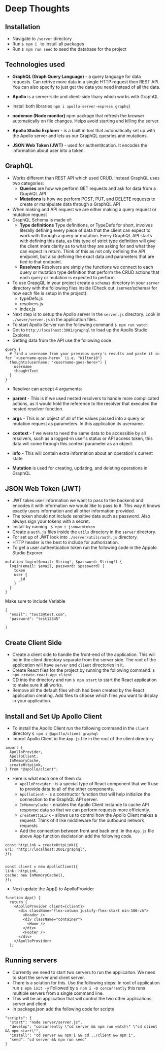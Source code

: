 # Deep Thoughts

## Installation

- Navigate to `/server` directory
- Run `$ npm i ` to install all packages
- Run `$ npm run seed` to seed the database for the project

## Technologies used

- **GraphQL (Graph Query Language)** - a query language for data requests. Can retrive more data in a single HTTP request then REST API. You can also specify to just get the data you need instead of all the data.

- **Apollo** is a server-side and client-side libary which works with GraphQL
- Install both libraries `npm i apollo-server-express graphql`
- **nodemon (Node monitor)** npm package that refresh the browser automatically on file changes. Helps avoid starting and killing the server.
- **Apollo Studio Explorer** - is a built in tool that automatically set up with the Apollo server and lets us our GraphQL quesries and mutations.
- **JSON Web Token (JWT)** - used for authentitcation. It encodes the information about user into a token.

## GraphQL

- Works different than REST API which used CRUD. Instead GraphQL uses two categories:
  - **Queries** are how we perform GET requests and ask for data from a GraphQL API
  - **Mutations** is how we perform POST, PUT, and DELETE requests to create or manipulate data through a GraphQL API
- When making and API request we are either making a query request or mutation request
- GraphQL Schema is made of:
  - **Type definitions** Type definitions, or TypeDefs for short, involves literally defining every piece of data that the client can expect to work with through a query or mutation. Every GraphQL API starts with defining this data, as this type of strict type definition will give the client more clarity as to what they are asking for and what they can expect in return. Think of this as not only defining the API endpoint, but also defining the exact data and parameters that are tied to that endpoint.
  - **Resolvers** Resolvers are simply the functions we connect to each query or mutation type definition that perform the CRUD actions that each query or mutation is expected to perform.
- To use GrapgQL in your project create a `schemas` directory in your `server` directory with the following files inside (Check out ./server/schema/ for how each file is setup in the project):
  - typeDefs.js
  - resolvers.js
  - index.js
- Next step is to setup the Apollo server in the `server.js` directory. Look in `./sever/server.js` in the application files.
- To start Apollo Server run the following command `$ npm run watch`
- Got to `http://localhost:3001/graphql` to load up the Apollo Studio Explorer.
- Getting data from the API use the following code

```
query {
  # find a username from your previous query's results and paste it in for `<username-goes-here>` (i.e. "Wilton18")
  thoughts(username: "<username-goes-here>") {
    username
    thoughtText
  }
}
```

- Resolver can accept 4 arguments:
- **parent** - This is if we used nested resolvers to handle more complicated actions, as it would hold the reference to the resolver that executed the nested resolver function.
- **args** - This is an object of all of the values passed into a query or mutation request as parameters. In this application its username.
- **context** - f we were to need the same data to be accessible by all resolvers, such as a logged-in user's status or API access token, this data will come through this context parameter as an object.
- **info** - This will contain extra information about an operation's current state

- **Mutation** is used for creating, updating, and deleting operations in GraphQL

## JSON Web Token (JWT)

- JWT takes user information we want to pass to the backend and encodes it with information we would like to pass to it. This way it knows exactly users information and all other information provided.
- The token should not include sensitive data such as password. Also always sign your tokens with a secret.
- Install by running ` $ npm i jsonwebtoken`
- Create a `auth.js` files inside the `utils` directory in the `server` directory.
- For set up of JWT look into `./server/utils/auth.js` directory.
- HTTP header is the best to include for authorization.
- To get a user authentication token run the following code in the Appolo Studio Exporer

```
mutation login($email: String!, $password: String!) {
  login(email: $email, password: $password) {
    token
    user {
      _id
    }
  }
}

```

Make sure to include Variable

```
{
  "email": "test2@test.com",
  "password": "test12345"

}
```

## Create Client Side

- Create a client side to handle the front-end of the application. This will be in the client directory separate from the server side. The root of the application will have `server` and `client` directories in it.
- Create React files for the project by running the following command:
  `$ npx create-react-app client`
- CD into the driectory and run `$ npm start` to start the React application to make sure it all works.
- Remove all the default files which had been created by the React application creating. Add files to choose which files you want to display in your application.

## Install and Set Up Apollo Client

- To install the Apollo Client run the following command in the `client` directory
  `$ npm i @apollo/client graphql`
- Import Apollo Client in the `App.js` file in the root of the client directory

```
import {
  ApolloProvider,
  ApolloClient,
  InMemoryCache,
  createHttpLink,
} from "@apollo/client";
```

- Here is what each one of them do:
  - `ApolloProvider` - is a special type of React component that we'll use to provide data to all of the other components.
  - `ApolloCient` - is a constructor function that will help initialize the connection to the GraphQL API server.
  - `InMemoryCache` - enables the Apollo Client instance to cache API response data so that we can perform requests more efficiently.
  - `createHttpLink` - allows us to control how the Apollo Client makes a request. Think of it like middleware for the outbound network requests
  - Add the connection between front and back end. in the `App.js` file above App function declatarion add the following code.

```
const httpLink = createHttpLink({
uri: 'http://localhost:3001/graphql',
});


const client = new ApolloClient({
link: httpLink,
cache: new InMemoryCache(),
});

```

- Next update the App() to ApolloProvider

```
function App() {
  return (
    <ApolloProvider client={client}>
      <div className="flex-column justify-flex-start min-100-vh">
        <Header />
        <div className="container">
          <Home />
        </div>
        <Footer />
      </div>
    </ApolloProvider>
  );
```

## Running servers

- Currently we need to start two servers to run the applicaiton. We need to start the server and client server.
- There is a solution for this. Use the following steps:
  In root of application run `$ npm init -y`
  Followed by `$ npm i -D concurrently` this runs multiple servers from a single command line.
- This will be an application that will control the two other applications server and client
- In package.json add the following code for scripts

```
"scripts": {
  "start": "node server/server.js",
  "develop": "concurrently \"cd server && npm run watch\" \"cd client && npm start\"",
  "install": "cd server && npm i && cd ../client && npm i",
  "seed": "cd server && npm run seed"
}
```
